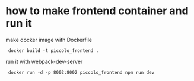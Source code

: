 # how to make frontend container and run it

make docker image with Dockerfile

     docker build -t piccolo_frontend .

run it with webpack-dev-server

     docker run -d -p 8002:8002 piccolo_frontend npm run dev

